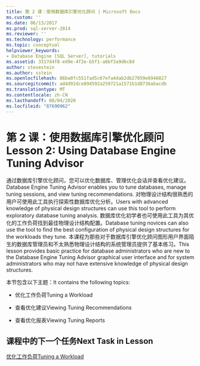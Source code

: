 ```yaml
---
title: 第 2 课：使用数据库引擎优化顾问 | Microsoft Docs
ms.custom: ''
ms.date: 06/13/2017
ms.prod: sql-server-2014
ms.reviewer: ''
ms.technology: performance
ms.topic: conceptual
helpviewer_keywords:
- Database Engine [SQL Server], tutorials
ms.assetid: 3317d4f8-ed9e-4f2e-b5f1-a6bf3a9d6c8d
author: stevestein
ms.author: sstein
ms.openlocfilehash: 86ba0fc551fad5c67efa4dab2db27059e6946827
ms.sourcegitcommit: ad4d92dce894592a259721a1571b1d8736abacdb
ms.translationtype: MT
ms.contentlocale: zh-CN
ms.lasthandoff: 08/04/2020
ms.locfileid: "87690962"
---
```

# <a name="lesson-2-using-database-engine-tuning-advisor"></a><span data-ttu-id="2701f-102">第 2 课：使用数据库引擎优化顾问</span><span class="sxs-lookup"><span data-stu-id="2701f-102">Lesson 2: Using Database Engine Tuning Advisor</span></span>
  <span data-ttu-id="2701f-103">通过数据库引擎优化顾问，您可以优化数据库、管理优化会话并查看优化建议。</span><span class="sxs-lookup"><span data-stu-id="2701f-103">Database Engine Tuning Advisor enables you to tune databases, manage tuning sessions, and view tuning recommendations.</span></span> <span data-ttu-id="2701f-104">对物理设计结构很熟悉的用户可使用此工具执行探索性数据库优化分析。</span><span class="sxs-lookup"><span data-stu-id="2701f-104">Users with advanced knowledge of physical design structures can use this tool to perform exploratory database tuning analysis.</span></span> <span data-ttu-id="2701f-105">数据库优化初学者也可使用此工具为其优化的工作负荷找到最佳物理设计结构配置。</span><span class="sxs-lookup"><span data-stu-id="2701f-105">Database tuning novices can also use the tool to find the best configuration of physical design structures for the workloads they tune.</span></span> <span data-ttu-id="2701f-106">本课程为那些对于数据库引擎优化顾问图形用户界面陌生的数据库管理员和不太熟悉物理设计结构的系统管理员提供了基本练习。</span><span class="sxs-lookup"><span data-stu-id="2701f-106">This lesson provides basic practice for database administrators who are new to the Database Engine Tuning Advisor graphical user interface and for system administrators who may not have extensive knowledge of physical design structures.</span></span>  
  
 <span data-ttu-id="2701f-107">本节包含以下主题：</span><span class="sxs-lookup"><span data-stu-id="2701f-107">It contains the following topics:</span></span>  
  
-   <span data-ttu-id="2701f-108">优化工作负荷</span><span class="sxs-lookup"><span data-stu-id="2701f-108">Tuning a Workload</span></span>  
  
-   <span data-ttu-id="2701f-109">查看优化建议</span><span class="sxs-lookup"><span data-stu-id="2701f-109">Viewing Tuning Recommendations</span></span>  
  
-   <span data-ttu-id="2701f-110">查看优化报表</span><span class="sxs-lookup"><span data-stu-id="2701f-110">Viewing Tuning Reports</span></span>  
  
## <a name="next-task-in-lesson"></a><span data-ttu-id="2701f-111">课程中的下一个任务</span><span class="sxs-lookup"><span data-stu-id="2701f-111">Next Task in Lesson</span></span>  
 [<span data-ttu-id="2701f-112">优化工作负荷</span><span class="sxs-lookup"><span data-stu-id="2701f-112">Tuning a Workload</span></span>](lesson-1-1-tuning-a-workload.md)  
  
  
